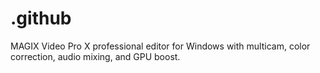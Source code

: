# .github
MAGIX Video Pro X professional editor for Windows with multicam, color correction, audio mixing, and GPU boost.
